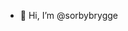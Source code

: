 - 👋 Hi, I’m @sorbybrygge

<!---
sorbybrygge/sorbybrygge is a ✨ special ✨ repository because its `README.md` (this file) appears on your GitHub profile.
You can click the Preview link to take a look at your changes.
--->
